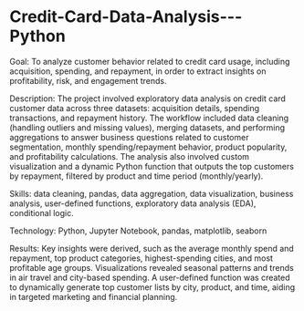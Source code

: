 # Credit-Card-Data-Analysis---Python

Goal: To analyze customer behavior related to credit card usage, including acquisition, spending, and repayment, in order to extract insights on profitability, risk, and engagement trends.

Description:
The project involved exploratory data analysis on credit card customer data across three datasets: acquisition details, spending transactions, and repayment history. The workflow included data cleaning (handling outliers and missing values), merging datasets, and performing aggregations to answer business questions related to customer segmentation, monthly spending/repayment behavior, product popularity, and profitability calculations. The analysis also involved custom visualization and a dynamic Python function that outputs the top customers by repayment, filtered by product and time period (monthly/yearly).

Skills: data cleaning, pandas, data aggregation, data visualization, business analysis, user-defined functions, exploratory data analysis (EDA), conditional logic.

Technology: Python, Jupyter Notebook, pandas, matplotlib, seaborn

Results: Key insights were derived, such as the average monthly spend and repayment, top product categories, highest-spending cities, and most profitable age groups. Visualizations revealed seasonal patterns and trends in air travel and city-based spending. A user-defined function was created to dynamically generate top customer lists by city, product, and time, aiding in targeted marketing and financial planning.

